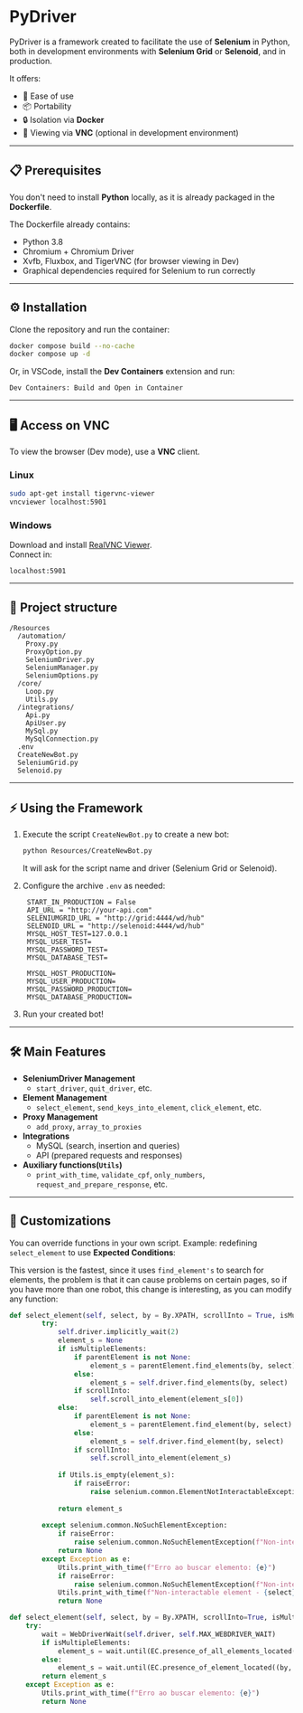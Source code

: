 # PyDriver

PyDriver is a framework created to facilitate the use of **Selenium** in Python, both in development environments with **Selenium Grid** or **Selenoid**, and in production.

It offers:
- 🚀 Ease of use
- 📦 Portability
- 🔒 Isolation via **Docker**
- 👀 Viewing via **VNC** (optional in development environment)

---

## 📋 Prerequisites

You don't need to install **Python** locally, as it is already packaged in the **Dockerfile**.

The Dockerfile already contains:
- Python 3.8
- Chromium + Chromium Driver
- Xvfb, Fluxbox, and TigerVNC (for browser viewing in Dev)
- Graphical dependencies required for Selenium to run correctly

---

## ⚙️ Installation

Clone the repository and run the container:

```bash
docker compose build --no-cache
docker compose up -d
```

Or, in VSCode, install the **Dev Containers** extension and run:  
```
Dev Containers: Build and Open in Container
```

---

## 🖥️ Access on VNC

To view the browser (Dev mode), use a **VNC** client.

### Linux
```bash
sudo apt-get install tigervnc-viewer
vncviewer localhost:5901
```

### Windows
Download and install [RealVNC Viewer](https://www.realvnc.com/).  
Connect in:  
```
localhost:5901
```

---

## 📂 Project structure

```
/Resources
  /automation/
    Proxy.py
    ProxyOption.py
    SeleniumDriver.py
    SeleniumManager.py
    SeleniumOptions.py
  /core/
    Loop.py
    Utils.py
  /integrations/
    Api.py
    ApiUser.py
    MySql.py
    MySqlConnection.py
  .env
  CreateNewBot.py
  SeleniumGrid.py
  Selenoid.py
```

---

## ⚡ Using the Framework

1. Execute the script `CreateNewBot.py` to create a new bot:
   ```bash
   python Resources/CreateNewBot.py
   ```
   It will ask for the script name and driver (Selenium Grid or Selenoid).

2. Configure the archive `.env` as needed:

   ```env
    START_IN_PRODUCTION = False
    API_URL = "http://your-api.com"
    SELENIUMGRID_URL = "http://grid:4444/wd/hub"
    SELENOID_URL = "http://selenoid:4444/wd/hub"
    MYSQL_HOST_TEST=127.0.0.1
    MYSQL_USER_TEST=
    MYSQL_PASSWORD_TEST=
    MYSQL_DATABASE_TEST=

    MYSQL_HOST_PRODUCTION=
    MYSQL_USER_PRODUCTION=
    MYSQL_PASSWORD_PRODUCTION=
    MYSQL_DATABASE_PRODUCTION=
   ```

3. Run your created bot!

---

## 🛠️ Main Features

- **SeleniumDriver Management**
  - `start_driver`, `quit_driver`, etc.  
- **Element Management**
  - `select_element`, `send_keys_into_element`, `click_element`, etc.  
- **Proxy Management**
  - `add_proxy`, `array_to_proxies`  
- **Integrations**
  - MySQL (search, insertion and queries)  
  - API (prepared requests and responses)  
- **Auxiliary functions(`Utils`)**
  - `print_with_time`, `validate_cpf`, `only_numbers`, `request_and_prepare_response`, etc.  

---

## 🧩 Customizations

You can override functions in your own script.
Example: redefining `select_element` to use **Expected Conditions**:

This version is the fastest, since it uses `find_element's` to search for elements, the problem is that it can cause problems on certain pages, so if you have more than one robot, this change is interesting, as you can modify any function:
```python - find_element
def select_element(self, select, by = By.XPATH, scrollInto = True, isMultipleElements = False, raiseError = True, parentElement = None):
        try:
            self.driver.implicitly_wait(2)
            element_s = None
            if isMultipleElements:
                if parentElement is not None:
                    element_s = parentElement.find_elements(by, select)
                else:
                    element_s = self.driver.find_elements(by, select)
                if scrollInto:
                    self.scroll_into_element(element_s[0])
            else:
                if parentElement is not None:
                    element_s = parentElement.find_element(by, select)
                else:
                    element_s = self.driver.find_element(by, select)
                if scrollInto:
                    self.scroll_into_element(element_s)
                    
            if Utils.is_empty(element_s):
                if raiseError:
                    raise selenium.common.ElementNotInteractableException(f"Non-interactable element - {select} - {by}")
            
            return element_s
            
        except selenium.common.NoSuchElementException:
            if raiseError:
                raise selenium.common.NoSuchElementException(f"Non-interactable element - {select} - {by}")
            return None
        except Exception as e:
            Utils.print_with_time(f"Erro ao buscar elemento: {e}")
            if raiseError:
                raise selenium.common.NoSuchElementException(f"Non-interactable element - {select} - {by}")
            Utils.print_with_time(f"Non-interactable element - {select} - {by}")
            return None
```

```python - Expected Conditions
def select_element(self, select, by = By.XPATH, scrollInto=True, isMultipleElements=False, raiseError=True, parentElement=None):
    try:
        wait = WebDriverWait(self.driver, self.MAX_WEBDRIVER_WAIT)
        if isMultipleElements:
            element_s = wait.until(EC.presence_of_all_elements_located((by, select)))
        else:
            element_s = wait.until(EC.presence_of_element_located((by, select)))
        return element_s
    except Exception as e:
        Utils.print_with_time(f"Erro ao buscar elemento: {e}")
        return None
```
